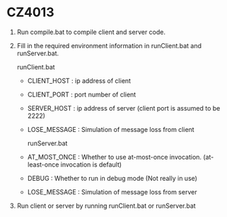 # CZ4013

1. Run compile.bat to compile client and server code.

2. Fill in the required environment information in runClient.bat and runServer.bat.

   runClient.bat

   - CLIENT_HOST : ip address of client
   - CLIENT_PORT : port number of client
   - SERVER_HOST : ip address of server (client port is assumed to be 2222)
   - LOSE_MESSAGE : Simulation of message loss from client

     runServer.bat

   - AT_MOST_ONCE : Whether to use at-most-once invocation. (at-least-once invocation is default)
   - DEBUG : Whether to run in debug mode (Not really in use)
   - LOSE_MESSAGE : Simulation of message loss from server

3. Run client or server by running runClient.bat or runServer.bat
